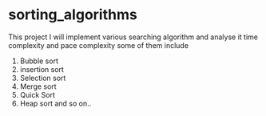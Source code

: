 # sorting_algorithms

This project I will implement various searching algorithm and analyse it time complexity and pace complexity
some of them include

1. Bubble sort
2. insertion sort
3. Selection sort
4. Merge sort
5. Quick Sort
6. Heap sort and so on..
